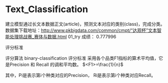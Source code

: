 # Text_Classification
建立模型通过长文本数据正文(article)，预测文本对应的类别(class)，完成分类。
数据集下载地址：http://www.pkbigdata.com/common/cmpt/“达观杯”文本智能处理挑战赛_赛体与数据.html
01_try 成绩： 0.777996


评分标准

评分算法
binary-classification
评分标准 
采用各个品类F1指标的算术平均值，它是Precision 和 Recall 的调和平均数。
$<F1>=\frac{1}{n}$
  

其中，Pi是表示第i个种类对应的Precision， Ri是表示第i个种类对应Recall。
